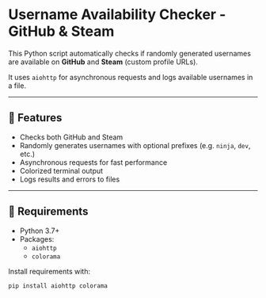# Username Availability Checker - GitHub & Steam

This Python script automatically checks if randomly generated usernames are available on **GitHub** and **Steam** (custom profile URLs).

It uses `aiohttp` for asynchronous requests and logs available usernames in a file.

---

## 🚀 Features

- Checks both GitHub and Steam
- Randomly generates usernames with optional prefixes (e.g. `ninja`, `dev`, etc.)
- Asynchronous requests for fast performance
- Colorized terminal output
- Logs results and errors to files

---

## 🔧 Requirements

- Python 3.7+
- Packages:
  - `aiohttp`
  - `colorama`

Install requirements with:

```bash
pip install aiohttp colorama
